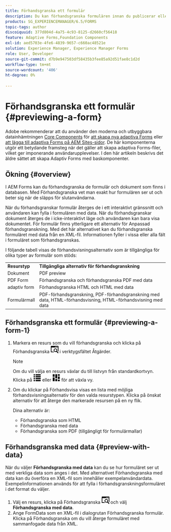 ```yaml
---
title: Förhandsgranska ett formulär
description: Du kan förhandsgranska formulären innan du publicerar eller aktiverar dem för att säkerställa att de motsvarar förväntningarna. Alternativen för förhandsgranskning kan variera mellan olika formulärtyper som stöds.
products: SG_EXPERIENCEMANAGER/6.5/FORMS
topic-tags: author
discoiquuid: 377d804d-4a75-4c93-8125-d2660cf56418
feature: Adaptive Forms,Foundation Components
exl-id: aed5703e-4fe6-4839-9657-c660ac48521e
solution: Experience Manager, Experience Manager Forms
role: User, Developer
source-git-commit: d7b9e947503df58435b3fee85a92d51fae8c1d2d
workflow-type: tm+mt
source-wordcount: '406'
ht-degree: 0%

---
```


# Förhandsgranska ett formulär {#previewing-a-form}

<span class="preview"> Adobe rekommenderar att du använder den moderna och utbyggbara datainhämtningen [Core Components](https://experienceleague.adobe.com/docs/experience-manager-core-components/using/adaptive-forms/introduction.html?lang=sv-SE) för [att skapa nya adaptiva Forms](/help/forms/using/create-an-adaptive-form-core-components.md) eller [att lägga till adaptiva Forms på AEM Sites-sidor](/help/forms/using/create-or-add-an-adaptive-form-to-aem-sites-page.md). De här komponenterna utgör ett betydande framsteg när det gäller att skapa adaptiva Forms-filer, vilket ger imponerande användarupplevelser. I den här artikeln beskrivs det äldre sättet att skapa Adaptiv Forms med baskomponenter. </span>

## Ökning {#overview}

I AEM Forms kan du förhandsgranska de formulär och dokument som finns i databasen. Med Förhandsgranska vet man exakt hur formulären ser ut och beter sig när de släpps för slutanvändarna.

När du förhandsgranskar formulär återges de i ett interaktivt gränssnitt och användaren kan fylla i formulären med data. När du förhandsgranskar dokument återges de i icke-interaktivt läge och användaren kan bara visa dokumentet. För formulär finns ytterligare ett alternativ för Anpassad förhandsgranskning. Med det här alternativet kan du förhandsgranska formuläret med data från en XML-fil. Informationen fyller i vissa eller alla fält i formuläret som förhandsgranskas.

I följande tabell visas de förhandsvisningsalternativ som är tillgängliga för olika typer av formulär som stöds:

<table>
 <tbody>
  <tr>
   <td><strong>Resurstyp</strong><br /> </td>
   <td><strong>Tillgängliga alternativ för förhandsgranskning</strong><br /> </td>
  </tr>
  <tr>
   <td>Dokument</td>
   <td>PDF preview</td>
  </tr>
  <tr>
   <td>PDF Form</td>
   <td>Förhandsgranska och förhandsgranska PDF med data<br /> </td>
  </tr>
  <tr>
   <td>adaptiv form</td>
   <td>Förhandsgranska HTML och HTML med data</td>
  </tr>
  <tr>
   <td>Formulärmall</td>
   <td>PDF-förhandsgranskning, PDF-förhandsgranskning med data, HTML-förhandsvisning, HTML-förhandsvisning med data<br /> </td>
  </tr>
 </tbody>
</table>

## Förhandsgranska ett formulär {#previewing-a-form-1}

1. Markera en resurs som du vill förhandsgranska och klicka på Förhandsgranska ![aem6forms_preview](assets/aem6forms_preview.png) i verktygsfältet Åtgärder.

   >[!NOTE]
   >
   >Om du vill välja en resurs växlar du till listvyn från standardkortvyn. Klicka på ![aem6forms_viewlist](assets/aem6forms_viewlist.png) eller ![aem6forms_viewcard](assets/aem6forms_viewcard.png) för att växla vy.

1. Om du klickar på Förhandsvisa visas en lista med möjliga förhandsvisningsalternativ för den valda resurstypen. Klicka på önskat alternativ för att återge den markerade resursen på en ny flik.

   Dina alternativ är:

   * Förhandsgranska som HTML
   * Förhandsgranska med data
   * Förhandsgranska som PDF (tillgängligt för formulärmallar)

## Förhandsgranska med data {#preview-with-data}

När du väljer **Förhandsgranska med data** kan du se hur formuläret ser ut med verkliga data som anges i det. Med alternativet Förhandsgranska med data kan du överföra en XML-fil som innehåller exempelanvändardata. Exempelinformationen används för att fylla i förhandsgranskningsformuläret i det format du väljer.

1. Välj en resurs, klicka på Förhandsgranska ![aem6forms_preview](assets/aem6forms_preview.png) och välj **Förhandsgranska med data**.
1. Ange FormData som en XML-fil i dialogrutan Förhandsgranska formulär. Klicka på Förhandsgranska om du vill återge formuläret med sammanfogade data från XML.
